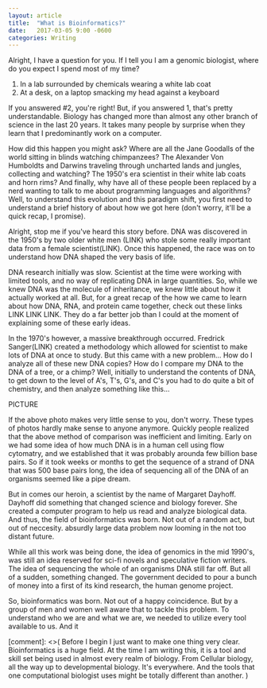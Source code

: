 ```yaml
---
layout: article
title:  "What is Bioinformatics?"
date:   2017-03-05 9:00 -0600
categories: Writing
---
```








Alright, I have a question for you. If I tell you I am a genomic biologist,
where do you expect I spend most of my time?

1. In a lab surrounded by chemicals wearing a white lab coat
2. At a desk, on a laptop smacking my head against a keyboard

If you answered \#2, you're right! But, if you answered 1, that's pretty
understandable. Biology has changed more than almost any other branch of
science in the last 20 years. It takes many people by surprise when they learn that I predominantly work on a computer.


How did this happen you might ask? Where are all the Jane Goodalls of the world
sitting in blinds watching chimpanzees? The Alexander Von Humboldts and Darwins
traveling through uncharted lands and jungles, collecting and watching? The
1950's era scientist in their white lab coats and horn rims? And finally, why
have all of these people been replaced by a nerd wanting to talk to me about
programming languages and algorithms? Well, to understand this evolution and
this paradigm shift, you first need to understand a brief history of about how 
we got here (don't worry, it'll be a quick recap, I promise).


Alright, stop me if you've heard this story before. DNA was discovered in the
1950's by two older white men (LINK) who stole some really important data from
a female scientist(LINK). Once this happened, the race was on to
understand how DNA shaped the very basis of life.

DNA research initially was slow. Scientist at the time were working
with limited tools, and no way of replicating DNA in large quantities.
So, while we knew DNA was the molecule of inheritance, we knew little
about how it actually worked at all. But, for a great recap of the how
we came to learn about how DNA, RNA, and protein came together, check
out these links LINK LINK LINK. They do a far better job than I could
at the moment of explaining some of these early ideas.


In the 1970's however, a massive breakthrough occurred. Fredrick Sanger(LINK) created a
methodology which allowed for scientist to make lots of DNA at once to study. But this came
with a new problem... How do I analyze all of these new DNA copies? How do I
compare my DNA to the DNA of a tree, or a chimp? Well, initially to
understand the contents of DNA, to get down to the level of A's, T's,
G's, and C's you had to do quite a bit of chemistry, and then analyze
something like this...

PICTURE

If the above photo makes very little sense to you, don't worry. These types of photos hardly make sense to anyone anymore. Quickly people realized that the above method of comparison was inefficient and limiting. Early on we had some idea of how much DNA is in a human cell using flow cytomatry, and we established that it was probably arounda  few billion base pairs. So if it took weeks or months to get the sequence of a strand of DNA that was 500 base pairs long, the idea of sequencing all of the DNA of an organisms seemed like a pipe dream. 


But in comes our heroin, a scientist by the name of Margaret Dayhoff. Dayhoff did something that changed science and biology forever. She created a computer program to help us read and analyze biological data. And thus, the field of bioinformatics was born. Not out of a random act, but out of neccesity.  absurdly large data problem now looming in the not too distant future. 


While all this work was being done, the idea of genomics in the mid 1990's, was still an idea reserved for sci-fi novels and speculative fiction writers. The idea of sequencing the whole of an organisms DNA still far off. But all of a sudden, something changed. The government decided to pour a bunch of money into a first of its kind research, the human genome project.


So, bioinformatics was born. Not out of a happy coincidence. But by
a group of men and women well aware that to tackle this problem. To
understand who we are and what we are, we needed to utilize every tool
available to us. And it 


[comment]: <>( 
Before I begin I just want to make one thing very clear. Bioinformatics is a
huge field. At the time I am writing this, it is a tool and skill set being
used in almost every realm of biology. From Cellular biology, all the way up to
developmental biology. It's everywhere. And the tools that one computational
biologist uses might be totally different than another. )







